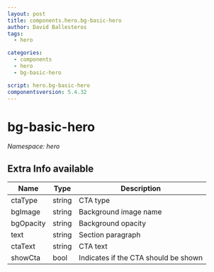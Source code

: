 ```yaml
---
layout: post
title: components.hero.bg-basic-hero
author: David Ballesteros
tags:
  - hero

categories:
  - components
  - hero
  - bg-basic-hero

script: hero.bg-basic-hero
componentsversion: 5.4.32
---
```

# bg-basic-hero

*Namespace: hero*

## Extra Info available

| Name | Type | Description |
| --- | --- | --- |
| ctaType | string | CTA type  |
| bgImage | string | Background image name |
| bgOpacity | string | Background opacity |
| text | string | Section paragraph |
| ctaText | string | CTA text |
| showCta | bool | Indicates if the CTA should be shown |
